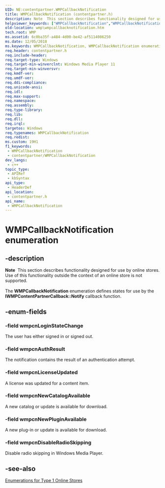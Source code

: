 ```yaml
---
UID: NE:contentpartner.WMPCallbackNotification
title: WMPCallbackNotification (contentpartner.h)
description: Note  This section describes functionality designed for use by online stores.
helpviewer_keywords: ["WMPCallbackNotification","WMPCallbackNotification enumeration [Windows Media Player]","contentpartner/WMPCallbackNotification","contentpartner/wmpcnAuthResult","contentpartner/wmpcnDisableRadioSkipping","contentpartner/wmpcnLicenseUpdated","contentpartner/wmpcnLoginStateChange","contentpartner/wmpcnNewCatalogAvailable","contentpartner/wmpcnNewPluginAvailable","enumeration [Windows Media Player]","wmp.wmpcallbacknotification","wmpcnAuthResult","wmpcnDisableRadioSkipping","wmpcnLicenseUpdated","wmpcnLoginStateChange","wmpcnNewCatalogAvailable","wmpcnNewPluginAvailable"]
old-location: wmp\wmpcallbacknotification.htm
tech.root: WMP
ms.assetid: 6c0ba35f-a484-4d00-be42-af5114086250
ms.date: 12/05/2018
ms.keywords: WMPCallbackNotification, WMPCallbackNotification enumeration [Windows Media Player], contentpartner/WMPCallbackNotification, contentpartner/wmpcnAuthResult, contentpartner/wmpcnDisableRadioSkipping, contentpartner/wmpcnLicenseUpdated, contentpartner/wmpcnLoginStateChange, contentpartner/wmpcnNewCatalogAvailable, contentpartner/wmpcnNewPluginAvailable, enumeration [Windows Media Player], wmp.wmpcallbacknotification, wmpcnAuthResult, wmpcnDisableRadioSkipping, wmpcnLicenseUpdated, wmpcnLoginStateChange, wmpcnNewCatalogAvailable, wmpcnNewPluginAvailable
req.header: contentpartner.h
req.include-header: 
req.target-type: Windows
req.target-min-winverclnt: Windows Media Player 11
req.target-min-winversvr: 
req.kmdf-ver: 
req.umdf-ver: 
req.ddi-compliance: 
req.unicode-ansi: 
req.idl: 
req.max-support: 
req.namespace: 
req.assembly: 
req.type-library: 
req.lib: 
req.dll: 
req.irql: 
targetos: Windows
req.typenames: WMPCallbackNotification
req.redist: 
ms.custom: 19H1
f1_keywords:
 - WMPCallbackNotification
 - contentpartner/WMPCallbackNotification
dev_langs:
 - c++
topic_type:
 - APIRef
 - kbSyntax
api_type:
 - HeaderDef
api_location:
 - contentpartner.h
api_name:
 - WMPCallbackNotification
---
```


# WMPCallbackNotification enumeration


## -description

<div class="alert"><b>Note</b>  This section describes functionality designed for use by online stores. Use of this functionality outside the context of an online store is not supported.</div>
<div> </div>
The <b>WMPCallbackNotification</b> enumeration defines states for use by the <b>IWMPContentPartnerCallback::Notify</b> callback function.

## -enum-fields

### -field wmpcnLoginStateChange

The user has either signed in or signed out.

### -field wmpcnAuthResult

The notification contains the result of an authentication attempt.

### -field wmpcnLicenseUpdated

A license was updated for a content item.

### -field wmpcnNewCatalogAvailable

A new catalog or update is available for download.

### -field wmpcnNewPluginAvailable

A new plug-in or update is available for download.

### -field wmpcnDisableRadioSkipping

Disable radio skipping in Windows Media Player.

## -see-also

<a href="/windows/desktop/WMP/enumerations-for-type-1-online-stores">Enumerations for Type 1 Online Stores</a>